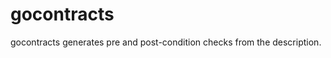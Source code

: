 gocontracts
===========

gocontracts generates pre and post-condition checks from the description.


